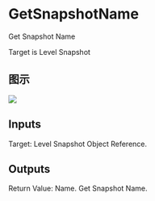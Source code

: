 # GetSnapshotName

Get Snapshot Name

Target is Level Snapshot

## 图示

![]($-20221218-19421624.png)

## Inputs

Target: Level Snapshot Object Reference.  

## Outputs

Return Value: Name. Get Snapshot Name.

